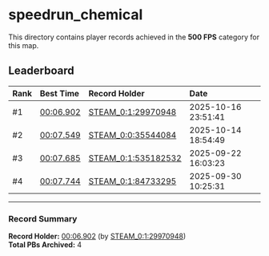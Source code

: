 # speedrun_chemical

This directory contains player records achieved in the **500 FPS** category for this map.

## Leaderboard

| Rank | Best Time | Record Holder | Date                |
| :--- | :-------- | :------------ | :------------------ |
| #1   | [00:06.902](./00006902_STEAM_0_1_29970948_20251016-235141.zip) | [STEAM_0:1:29970948](https://speedrun16.com/profile/STEAM_0:1:29970948)   | 2025-10-16 23:51:41 |
| #2   | [00:07.549](./00007549_STEAM_0_0_35544084_20251014-185449.zip) | [STEAM_0:0:35544084](https://speedrun16.com/profile/STEAM_0:0:35544084)   | 2025-10-14 18:54:49 |
| #3   | [00:07.685](./00007685_STEAM_0_1_535182532_20250922-160323.zip) | [STEAM_0:1:535182532](https://speedrun16.com/profile/STEAM_0:1:535182532)   | 2025-09-22 16:03:23 |
| #4   | [00:07.744](./00007744_STEAM_0_1_84733295_20250930-102531.zip) | [STEAM_0:1:84733295](https://speedrun16.com/profile/STEAM_0:1:84733295)   | 2025-09-30 10:25:31 |

---

### Record Summary
**Record Holder:** [00:06.902](./00006902_STEAM_0_1_29970948_20251016-235141.zip) (by [STEAM_0:1:29970948](https://speedrun16.com/profile/STEAM_0:1:29970948))  
**Total PBs Archived:** 4